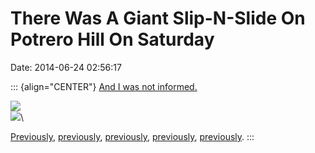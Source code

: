 There Was A Giant Slip-N-Slide On Potrero Hill On Saturday
==========================================================

Date: 2014-06-24 02:56:17

::: {align="CENTER"}
[And I was not
informed.](http://sfist.com/2014/06/23/there_was_a_giant_slip-n-slide_on_p.php)

[![](http://www.jwz.org/images/potrero-slip-slide-4.jpg)](http://sfist.com/2014/06/23/there_was_a_giant_slip-n-slide_on_p.php)\
[![](http://www.jwz.org/images/potrero-slip-slide-3.jpg)](http://sfist.com/2014/06/23/there_was_a_giant_slip-n-slide_on_p.php)\

[Previously](http://www.jwz.org/blog/2014/04/bigwheel-14/),
[previously](http://www.jwz.org/blog/2013/01/san-francisco-as-howls-moving-castle-with-balls/),
[previously](http://www.jwz.org/blog/2008/10/give-it-up-whooo/),
[previously](http://www.jwz.org/blog/2005/09/oh-no-disneyland-burned-down/),
[previously](http://www.jwz.org/blog/2005/07/two-hundred-fifty-thousand-superballs/).
:::
